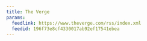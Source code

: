 ```yaml
---
title: The Verge
params:
  feedlink: https://www.theverge.com/rss/index.xml
  feedid: 196f73e8cf4330017ab92ef17541ebea
---
```

